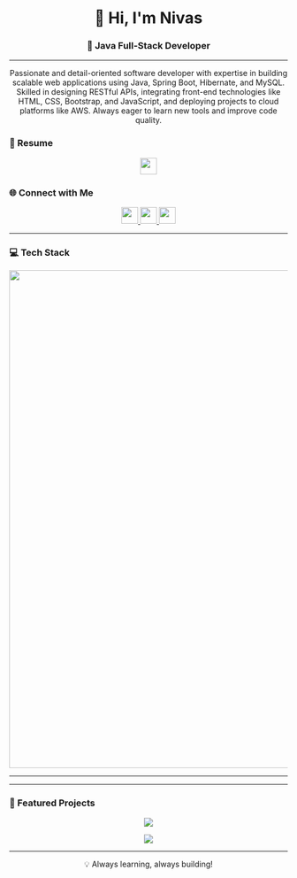 <h1 align="center">👋 Hi, I'm Nivas</h1>
<h3 align="center">🚀 Java Full-Stack Developer</h3>

---


<p align="center">
  Passionate and detail-oriented software developer with expertise in building scalable web applications using Java, Spring Boot, Hibernate, and MySQL. Skilled in designing RESTful APIs, integrating front-end technologies like HTML, CSS, Bootstrap, and JavaScript, and deploying projects to cloud platforms like AWS. Always eager to learn new tools and improve code quality.
</p>

### 📄 Resume
<p align="center">
  <a href="https://github.com/Nivi-dev/Nivi-dev/raw/main/Nivas.T-Java Developer.pdf" target="_blank">
    <img src="https://img.shields.io/badge/View%20Resume-Click%20Here-blue?style=for-the-badge" height="30"/>
  </a>
</p>


### 🌐 Connect with Me
<p align="center">
  <a href="https://www.linkedin.com/in/nivas1306/" target="_blank">
    <img src="https://img.shields.io/static/v1?message=LinkedIn&logo=linkedin&color=0077B5&style=for-the-badge" height="30"/>
  </a>
  <a href="mailto:nivasthangavel1306@gmail.com" target="_blank">
    <img src="https://img.shields.io/static/v1?message=Email&logo=gmail&color=D14836&style=for-the-badge" height="30"/>
  </a>
  <a href="https://nivast13-portfolio.netlify.app/" target="_blank">
    <img src="https://img.shields.io/static/v1?message=Portfolio&logo=vercel&color=000000&style=for-the-badge" height="30"/>
  </a>
</p>

---

### 💻 Tech Stack
<p align="center">
  <img src="https://skillicons.dev/icons?i=java,spring,hibernate,mysql,html,css,bootstrap,js&perline=9" width="900" />
</p>

---
<!--
### 📊 GitHub Stats
<p align="center">
  <img src="https://streak-stats.demolab.com?user=Nivi-dev&theme=dracula" height="150" />
  <img src="https://github-readme-stats.vercel.app/api?username=Nivi-dev&show_icons=true&theme=dracula" height="150" />
</p>

---

### 🏆 GitHub Trophies
<p align="center">
  <img src="https://github-profile-trophy.vercel.app/?username=Nivi-dev&theme=dracula&no-frame=false&no-bg=false&margin-w=8&margin-h=8" />
</p>
-->

---

### 🚀 Featured Projects
<p align="center">
  <a href="https://github.com/Nivi-dev/TravelManagementSystem">
    <img src="https://github-readme-stats.vercel.app/api/pin/?username=Nivi-dev&repo=TravelManagementSystem&theme=dracula" />
  </a>

  <p align="center">
  <a href="https://github.com/Nivi-dev/BookApp">
    <img src="https://github-readme-stats.vercel.app/api/pin/?username=Nivi-dev&repo=BookApp&theme=dracula" />
  </a>

---

<p align="center">💡 Always learning, always building!</p>

